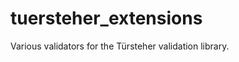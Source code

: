 tuersteher_extensions
=====================

Various validators for the Türsteher validation library.